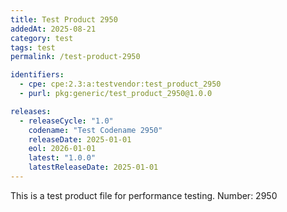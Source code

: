 ```yaml
---
title: Test Product 2950
addedAt: 2025-08-21
category: test
tags: test
permalink: /test-product-2950

identifiers:
  - cpe: cpe:2.3:a:testvendor:test_product_2950
  - purl: pkg:generic/test_product_2950@1.0.0

releases:
  - releaseCycle: "1.0"
    codename: "Test Codename 2950"
    releaseDate: 2025-01-01
    eol: 2026-01-01
    latest: "1.0.0"
    latestReleaseDate: 2025-01-01
---
```


This is a test product file for performance testing. Number: 2950
